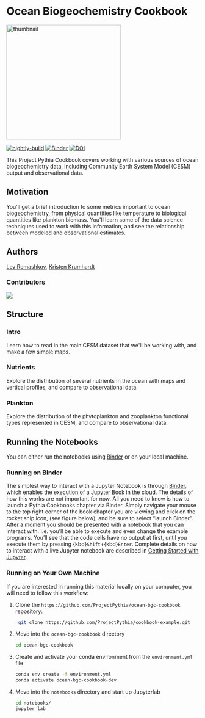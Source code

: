 # Ocean Biogeochemistry Cookbook

<img src="thumbnail.png" alt="thumbnail" width="300"/>

[![nightly-build](https://github.com/ProjectPythia/ocean-bgc-cookbook/actions/workflows/nightly-build.yaml/badge.svg)](https://github.com/ProjectPythia/ocean-bgc-cookbook/actions/workflows/nightly-build.yaml)
[![Binder](https://binder.projectpythia.org/badge_logo.svg)](https://binder.projectpythia.org/v2/gh/ProjectPythia/ocean-bgc-cookbook/main?labpath=notebooks)
[![DOI](https://zenodo.org/badge/DOI/10.5281/zenodo.12557199.svg)](https://doi.org/10.5281/zenodo.12557199)

This Project Pythia Cookbook covers working with various sources of ocean biogeochemistry data, including Community Earth System Model (CESM) output and observational data.

## Motivation

You'll get a brief introduction to some metrics important to ocean biogeochemistry, from physical quantities like temperature to biological quantities like plankton biomass. You'll learn some of the data science techniques used to work with this information, and see the relationship between modeled and observational estimates.

## Authors

[Lev Romashkov](https://github.com/rmshkv), [Kristen Krumhardt](https://github.com/kristenkrumhardt)

### Contributors

<a href="https://github.com/rmshkv/ocean-bgc-cookbook/graphs/contributors">
  <img src="https://contrib.rocks/image?repo=rmshkv/ocean-bgc-cookbook" />
</a>

## Structure

### Intro

Learn how to read in the main CESM dataset that we'll be working with, and make a few simple maps.

### Nutrients

Explore the distribution of several nutrients in the ocean with maps and vertical profiles, and compare to observational data.

### Plankton

Explore the distribution of the phytoplankton and zooplankton functional types represented in CESM, and compare to observational data.

## Running the Notebooks

You can either run the notebooks using [Binder](https://binder.projectpythia.org/) or on your local machine.

### Running on Binder

The simplest way to interact with a Jupyter Notebook is through
[Binder](https://binder.projectpythia.org/), which enables the execution of a
[Jupyter Book](https://jupyterbook.org) in the cloud. The details of how this works are not
important for now. All you need to know is how to launch a Pythia
Cookbooks chapter via Binder. Simply navigate your mouse to
the top right corner of the book chapter you are viewing and click
on the rocket ship icon, (see figure below), and be sure to select
“launch Binder”. After a moment you should be presented with a
notebook that you can interact with. I.e. you’ll be able to execute
and even change the example programs. You’ll see that the code cells
have no output at first, until you execute them by pressing
{kbd}`Shift`\+{kbd}`Enter`. Complete details on how to interact with
a live Jupyter notebook are described in [Getting Started with
Jupyter](https://foundations.projectpythia.org/foundations/getting-started-jupyter.html).

### Running on Your Own Machine

If you are interested in running this material locally on your computer, you will need to follow this workflow:

1. Clone the `https://github.com/ProjectPythia/ocean-bgc-cookbook` repository:

   ```bash
    git clone https://github.com/ProjectPythia/cookbook-example.git
   ```

1. Move into the `ocean-bgc-cookbook` directory
   ```bash
   cd ocean-bgc-cookbook
   ```
1. Create and activate your conda environment from the `environment.yml` file
   ```bash
   conda env create -f environment.yml
   conda activate ocean-bgc-cookbook-dev
   ```
1. Move into the `notebooks` directory and start up Jupyterlab
   ```bash
   cd notebooks/
   jupyter lab
   ```
